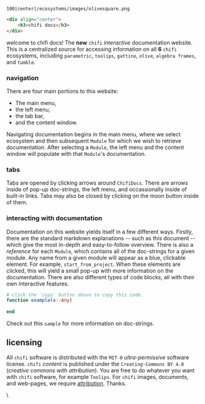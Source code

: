 ```img
100|center|/ecosystems/images/olivesquare.png
```
```html
<div align="center">
    <h3>chifi docs</h3>
</div>
```
welcome to chifi docs! The **new** `chifi` *interactive* documentation website. This is a centralized source for accessing information on all **6** `chifi` ecosystems, including `parametric`, `toolips`, `gattino`, `olive`, `algebra frames`, and `tumble`.
### navigation
There are four main portions to this website: 
- The main menu,
- the left menu, 
- the tab bar,
- and the content window.

Navigating documentation begins in the main menu, where we select ecosystem and then 
subsequent `Module` for which we wish to retrieve documentation. After selecting a `Module`, 
the left menu and the content window will populate with that `Module`'s documentation.
### tabs
Tabs are opened by clicking arrows around `ChifiDocs`. There are arrows inside of pop-up doc-strings, the left menu, 
and occassionally inside of built-in links. Tabs may also be closed by clicking on the moon button inside of them.
### interacting with documentation
Documentation on this website yields itself in a few different ways. Firstly, there are the standard markdown explanations -- such as this document -- which give the most in-depth and easy-to-follow overview. There is also a *reference* for each `Module`, which contains all of the doc-strings for a given module. Any name from a given module will appear as a blue, clickable element. For example, `start_from_project`. When these elements are clicked, this will yield a small pop-up with more information on the documentation. There are also different types of code blocks, all with their own interactive features. 
```julia
# click the `copy` button above to copy this code.
function example(x::Any)
    
end
```
Check out this `sample` for more information on doc-strings.
## licensing
All `chifi` software is distributed with the `MIT-0` *ultra-permissive* software license. `chifi` *content* is published under the `Creating-Commons BY 4.0` (*creative commons with attribution*). You are free to do whatever you want with `chifi` software, for example `Toolips`. For `chifi` images, documents, and web-pages, we require [attribution](https://en.wikipedia.org/wiki/Attribution_(marketing)). Thanks.

\